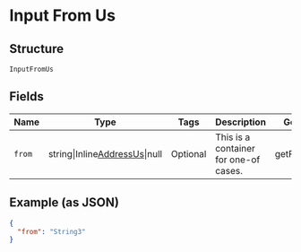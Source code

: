 
# Input From Us

## Structure

`InputFromUs`

## Fields

| Name | Type | Tags | Description | Getter | Setter |
|  --- | --- | --- | --- | --- | --- |
| `from` | string\|Inline[AddressUs](../../doc/models/address-us.md)\|null | Optional | This is a container for one-of cases. | getFrom(): | setFrom( from): void |

## Example (as JSON)

```json
{
  "from": "String3"
}
```

